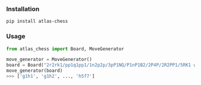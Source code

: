 ### Installation
```
pip install atlas-chess
```

### Usage
```python
from atlas_chess import Board, MoveGenerator

move_generator = MoveGenerator()
board = Board("2r2rk1/pp1q1pp1/1n2p2p/3pP1NQ/P1nP1B2/2P4P/2R2PP1/5RK1 w - - 5 27")
move_generator(board)
>>> ['g1h1', 'g1h2', ..., 'h5f7']
```